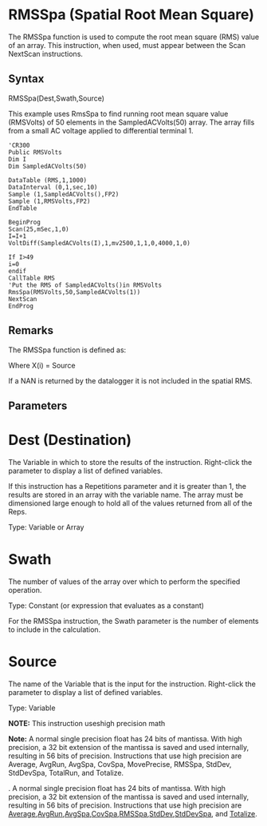 # RMSSpa (Spatial Root Mean Square)

The RMSSpa function is used to compute the root mean square (RMS) value of an array. This instruction, when used, must appear between the Scan NextScan instructions.

## Syntax

RMSSpa(Dest,Swath,Source)

This example uses RmsSpa to find running root mean square value (RMSVolts) of 50 elements in the SampledACVolts(50) array. The array fills from a small AC voltage applied to differential terminal 1.

```
'CR300
Public RMSVolts
Dim I
Dim SampledACVolts(50)

DataTable (RMS,1,1000)
DataInterval (0,1,sec,10)
Sample (1,SampledACVolts(),FP2)
Sample (1,RMSVolts,FP2)
EndTable

BeginProg
Scan(25,mSec,1,0)
I=I+1
VoltDiff(SampledACVolts(I),1,mv2500,1,1,0,4000,1,0)

If I>49
i=0
endif
CallTable RMS
'Put the RMS of SampledACVolts()in RMSVolts
RmsSpa(RMSVolts,50,SampledACVolts(1))
NextScan
EndProg
```

## Remarks

The RMSSpa function is defined as:

Where X(i) = Source

If a NAN is returned by the datalogger it is not included in the spatial RMS.

## Parameters

# Dest (Destination)

The Variable in which to store the results of the instruction. Right-click the parameter to display a list of defined variables.

If this instruction has a Repetitions parameter and it is greater than 1, the results are stored in an array with the variable name. The array must be dimensioned large enough to hold all of the values returned from all of the Reps.

Type: Variable or Array

# Swath

The number of values of the array over which to perform the specified operation.

Type: Constant (or expression that evaluates as a constant)

For the RMSSpa instruction, the Swath parameter is the number of elements to include in the calculation.

# Source

The name of the Variable that is the input for the instruction. Right-click the parameter to display a list of defined variables.

Type: Variable

**NOTE:** This instruction useshigh precision math

**Note:** A normal single precision float has 24 bits of mantissa. With high precision, a 32 bit extension of the mantissa is saved and used internally, resulting in 56 bits of precision. Instructions that use high precision are Average, AvgRun, AvgSpa, CovSpa, MovePrecise, RMSSpa, StdDev, StdDevSpa, TotalRun, and Totalize.

. A normal single precision float has 24 bits of mantissa. With high precision, a 32 bit extension of the mantissa is saved and used internally, resulting in 56 bits of precision. Instructions that use high precision are [Average](average.md),[AvgRun](avgrun.md),[AvgSpa](#),[CovSpa](covspa.md),[RMSSpa](#),[StdDev](stddev.md),[StdDevSpa](stddevspa.md), and [Totalize](totalize.md).

